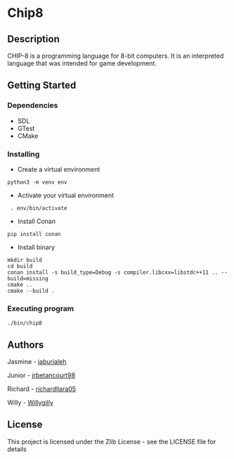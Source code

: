 # Chip8

## Description

 CHIP-8 is a programming language for 8-bit computers.
 It is an interpreted language that was intended for game development.

## Getting Started

### Dependencies

* SDL 
* GTest
* CMake

### Installing

* Create a virtual environment
```
python3 -m venv env
```
* Activate your virtual environment
```
 . env/bin/activate
```
* Install Conan
```
pip install conan
```
* Install binary
```
mkdir build
cd build
conan install -s build_type=Debug -s compiler.libcxx=libstdc++11 .. --build=missing
cmake ..
cmake --build . 
```

### Executing program

```
./bin/chip8
```

## Authors

Jasmine -
[jaburialeh](https://github.com/jaburialeh)

Junior -
[jrbetancourt98](https://github.com/jrbetancourt98)

Richard -
[richardllara05](https://github.com/richardllara05)

Willy - 
[Willygilly](https://github.com/Willygilly)



## License

This project is licensed under the Zlib License - see the LICENSE file for details